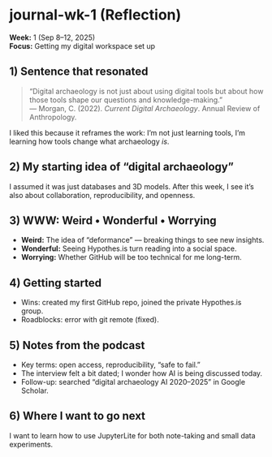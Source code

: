 # journal-wk-1 (Reflection)

**Week:** 1 (Sep 8–12, 2025)  
**Focus:** Getting my digital workspace set up

## 1) Sentence that resonated
> “Digital archaeology is not just about using digital tools but about how those tools shape our questions and knowledge-making.”  
— Morgan, C. (2022). *Current Digital Archaeology*. Annual Review of Anthropology.

I liked this because it reframes the work: I’m not just learning tools, I’m learning how tools change what archaeology *is*.

## 2) My starting idea of “digital archaeology”
I assumed it was just databases and 3D models. After this week, I see it’s also about collaboration, reproducibility, and openness.

## 3) WWW: Weird • Wonderful • Worrying
- **Weird:** The idea of “deformance” — breaking things to see new insights.  
- **Wonderful:** Seeing Hypothes.is turn reading into a social space.  
- **Worrying:** Whether GitHub will be too technical for me long-term.

## 4) Getting started
- Wins: created my first GitHub repo, joined the private Hypothes.is group.  
- Roadblocks: error with git remote (fixed).  

## 5) Notes from the podcast
- Key terms: open access, reproducibility, “safe to fail.”  
- The interview felt a bit dated; I wonder how AI is being discussed today.  
- Follow-up: searched “digital archaeology AI 2020–2025” in Google Scholar.

## 6) Where I want to go next
I want to learn how to use JupyterLite for both note-taking and small data experiments.

